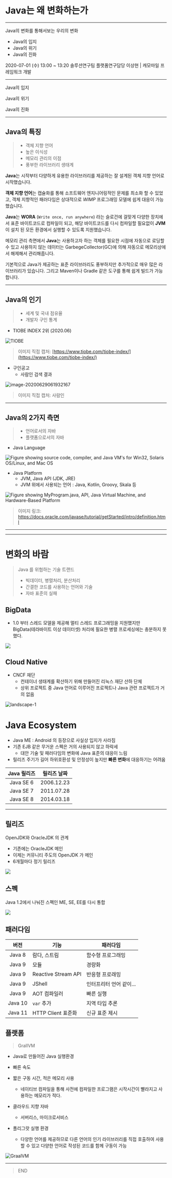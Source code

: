 # Java는 왜 변화하는가



---

Java의 변화를 통해서보는 우리의 변화

- Java의 입지
- Java의 위기
- Java의 진화

2020-07-01 (수) 13:00 ~ 13:20
솔루션연구팀 플랫폼연구담당 이상현 | 캐모마일 프레임워크 개발

---

Java의 입지

Java의 위기

Java의 진화





<!-- -->

---

## Java의 특징

> * 객체 지향 언어
> * 높은 이식성
> * 메모리 관리의 이점
> * 풍부한 라이브러리 생태계

**Java**는 시작부터 다양하게 유용한 라이브러리를 제공하는 잘 설계된 객체 지향 언어로 시작했습니다.

**객체 지향 언어**는 캡슐화를 통해 소프트웨어 엔지니어링적인 문제를 최소화 할 수 있었고, 객체 지향적인 패러다임은 상대적으로 *WIMP* 프로그래밍 모델에 쉽게 대응이 가능했습니다.

**Java**는 **WORA** (`Write once, run anywhere`) 라는 슬로건에 걸맞게 다양한 장치에서 표준 바이트코드로 컴파일이 되고, 해당 바이트코드를 다시 컴파일할 필요없이 **JVM**이 설치 된 모든 환경에서 실행할 수 있도록 지원했습니다.

메모리 관리 측면에서 **Java**는 사용하고자 하는 객체를 필요한 시점에 자동으로 로딩할 수 있고 사용하지 않는 데이터는 GarbegeCollector(GC)에 의해 자동으로 메모리상에서 해제해서 관리해줍니다.

기본적으로 Java가 제공하는 표준 라이브러리도 풍부하지만 추가적으로 매우 많은 라이브러리가 있습니다. 그리고 Maven이나 Gradle 같은 도구를 통해 쉽게 빌드가 가능합니다.

---

## Java의 인기

> * 세계 및 국내 점유율
> * 개발자 구인 통계

* TIOBE INDEX  2위 (2020.06)

![TIOBE](https://i.imgur.com/ycJ8xxZ.png)

> 이미지 직접 캡처: [https://www.tiobe.com/tiobe-index/](https://www.tiobe.com/tiobe-index/)

* 구인공고
  * 사람인 검색 결과

![image-20200629061932167](https://github.com/norimsu/20200701-ceminar-java/raw/develop/1-Java%EB%8A%94-%EC%99%9C-%EB%B3%80%ED%99%94%ED%95%98%EB%8A%94%EA%B0%80.assets/image-20200629061932167.png)

> 이미지 직접 캡처: 사람인

---

## Java의 2가지 측면

> * 언어로서의 자바
> * 플랫폼으로서의 자바

* Java Language

![Figure showing source code, compiler, and Java VM's for Win32, Solaris OS/Linux, and Mac OS](https://docs.oracle.com/javase/tutorial/figures/getStarted/helloWorld.gif)

* Java Platform
  * JVM, Java API (JDK, JRE)
  * JVM 위에서 사용되는 언어 : Java, Kotlin, Groovy, Skala 등

![Figure showing MyProgram.java, API, Java Virtual Machine, and Hardware-Based Platform](https://docs.oracle.com/javase/tutorial/figures/getStarted/getStarted-jvm.gif)

> 이미지 링크: https://docs.oracle.com/javase/tutorial/getStarted/intro/definition.html

---



<!-- -->

---

# 변화의 바람

> Java 를 위협하는 기술 트랜드
>
> * 빅데이터, 병렬처리, 분산처리
> * 간결한 코드를 사용하는 언어와 기술
> * 자바 표준의 실패

## BigData

* 1.0 부터 스레드 모델을 제공해 멀티 스레드 프로그래밍을 지원했지만  
  BigData(테라바이트 이상 데이터셋) 처리에 필요한 병렬 프로세싱에는 충분하지 못했다.

![](https://miro.medium.com/max/1400/1*crYMLTlfzREkCvyYRE6q1w.png)

## Cloud Native

* CNCF 재단
  * 컨테이너 생태계를 확산하기 위해 만들어진 리눅스 재단 산하 단체
  * 상위 프로젝트 중 Java 언어로 이루어진 프로젝트나 Java 관련 프로젝트가 거의 없음

![landscape-1](https://raw.githubusercontent.com/norimsu/20200701-ceminar-java/develop/1-Java는-왜-변화하는가.assets/landscape-1.jpg)

# Java Ecosystem

* Java ME : Android 의 등장으로 사실상 입지가 사라짐
* 기존 EJB 같은 무거운 스펙은 거의 사용되지 않고 하락세
  * 대안 기술 및 패러다임의 변화에 Java 표준의 대응이 느림
* 릴리즈 주기가 길어 하위호환성 및 안정성이 높지만 **빠른 변화**에 대응하기는 어려움



| Java 릴리즈 | 릴리즈 날짜 |
| :---------: | :---------: |
|  Java SE 6  | 2006.12.23  |
|  Java SE 7  | 2011.07.28  |
|  Java SE 8  | 2014.03.18  |



<!-- -->

---



## 릴리즈

OpenJDK와 OracleJDK 의 관계

* 기존에는 OracleJDK 메인
* 이제는 커뮤니티 주도의 OpenJDK 가 메인
* 6개월마다 정기 릴리즈

![](https://dzone.com/storage/temp/11772392-screen-shot-2019-05-02-at-41652-pm.png)

## 스펙

Java 1.2에서 나눠진 스펙인 ME, SE,  EE를 다시 통합



![](https://www.oracle.com/ocom/groups/public/@otn/documents/digitalasset/2167990.jpg)



## 패러다임

|  버전   | 기능                | 패러다임                |
| :-----: | ------------------- | ----------------------- |
| Java 8  | 람다, 스트림        | 함수형 프로그래밍       |
| Java 9  | 모듈                | 경량화                  |
| Java 9  | Reactive Stream API | 반응형 프로래밍         |
| Java 9  | JShell              | 인터프리터 언어 같이... |
| Java 9  | AOT 컴파일러        | 빠른 실행               |
| Java 10 | `var` 추가          | 지역 타입 추론          |
| Java 11 | HTTP Client 표준화  | 신규 표준 제시          |

## 플랫폼

>  GrallVM

* Java로 만들어진 Java 실행환경
* 빠른 속도
* 짧은 구동 시간, 적은 메모리 사용
  * 네이티브 컴파일을 통해 사전에 컴파일한 프로그램은 시작시간이 빨라지고 사용하는 메모리가 적다.

* 클라우드 지향 자바
  * 서버리스, 마이크로서비스
* 폴리그랏 실행 환경
  * 다양한 언어를 제공하므로 다른 언어의 인기 라이브러리를 직접 호출하여 사용할 수 있고 다양한 언어로 작성된 코드를 함께 구동이 가능

![GraalVM](https://www.graalvm.org/docs/img/graalvm_architecture.png)



<!-- -->

---



> END

